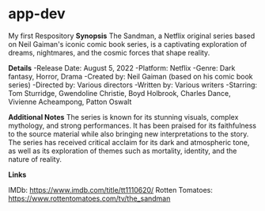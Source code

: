# app-dev
My first Respository
**Synopsis**
The Sandman, a Netflix original series based on Neil Gaiman's iconic comic book series, is a captivating exploration of dreams, nightmares, and the cosmic forces that shape reality.

**Details**
-Release Date: August 5, 2022
-Platform: Netflix
-Genre: Dark fantasy, Horror, Drama
-Created by: Neil Gaiman (based on his comic book series)
-Directed by: Various directors
-Written by: Various writers
-Starring: Tom Sturridge, Gwendoline Christie, Boyd Holbrook, Charles Dance, Vivienne Acheampong, Patton Oswalt

**Additional Notes**
The series is known for its stunning visuals, complex mythology, and strong performances.
It has been praised for its faithfulness to the source material while also bringing new interpretations to the story.
The series has received critical acclaim for its dark and atmospheric tone, as well as its exploration of themes such as mortality, identity, and the nature of reality.

**Links**

IMDb: https://www.imdb.com/title/tt1110620/
Rotten Tomatoes: https://www.rottentomatoes.com/tv/the_sandman
